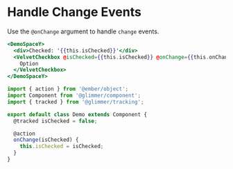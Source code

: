 # Handle Change Events

Use the `@onChange` argument to handle `change` events.

```hbs template
<DemoSpaceY>
  <div>Checked: '{{this.isChecked}}'</div>
  <VelvetCheckbox @isChecked={{this.isChecked}} @onChange={{this.onChange}}>
    Option
  </VelvetCheckbox>
</DemoSpaceY>
```

```js component
import { action } from '@ember/object';
import Component from '@glimmer/component';
import { tracked } from '@glimmer/tracking';

export default class Demo extends Component {
  @tracked isChecked = false;

  @action
  onChange(isChecked) {
    this.isChecked = isChecked;
  }
}
```
